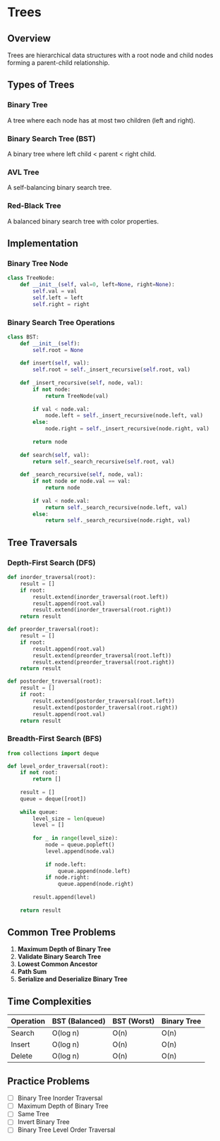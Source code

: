 # Trees

## Overview

Trees are hierarchical data structures with a root node and child nodes forming a parent-child relationship.

## Types of Trees

### Binary Tree

A tree where each node has at most two children (left and right).

### Binary Search Tree (BST)

A binary tree where left child < parent < right child.

### AVL Tree

A self-balancing binary search tree.

### Red-Black Tree

A balanced binary search tree with color properties.

## Implementation

### Binary Tree Node

```python
class TreeNode:
    def __init__(self, val=0, left=None, right=None):
        self.val = val
        self.left = left
        self.right = right
```

### Binary Search Tree Operations

```python
class BST:
    def __init__(self):
        self.root = None
    
    def insert(self, val):
        self.root = self._insert_recursive(self.root, val)
    
    def _insert_recursive(self, node, val):
        if not node:
            return TreeNode(val)
        
        if val < node.val:
            node.left = self._insert_recursive(node.left, val)
        else:
            node.right = self._insert_recursive(node.right, val)
        
        return node
    
    def search(self, val):
        return self._search_recursive(self.root, val)
    
    def _search_recursive(self, node, val):
        if not node or node.val == val:
            return node
        
        if val < node.val:
            return self._search_recursive(node.left, val)
        else:
            return self._search_recursive(node.right, val)
```

## Tree Traversals

### Depth-First Search (DFS)

```python
def inorder_traversal(root):
    result = []
    if root:
        result.extend(inorder_traversal(root.left))
        result.append(root.val)
        result.extend(inorder_traversal(root.right))
    return result

def preorder_traversal(root):
    result = []
    if root:
        result.append(root.val)
        result.extend(preorder_traversal(root.left))
        result.extend(preorder_traversal(root.right))
    return result

def postorder_traversal(root):
    result = []
    if root:
        result.extend(postorder_traversal(root.left))
        result.extend(postorder_traversal(root.right))
        result.append(root.val)
    return result
```

### Breadth-First Search (BFS)

```python
from collections import deque

def level_order_traversal(root):
    if not root:
        return []
    
    result = []
    queue = deque([root])
    
    while queue:
        level_size = len(queue)
        level = []
        
        for _ in range(level_size):
            node = queue.popleft()
            level.append(node.val)
            
            if node.left:
                queue.append(node.left)
            if node.right:
                queue.append(node.right)
        
        result.append(level)
    
    return result
```

## Common Tree Problems

1. **Maximum Depth of Binary Tree**
2. **Validate Binary Search Tree**
3. **Lowest Common Ancestor**
4. **Path Sum**
5. **Serialize and Deserialize Binary Tree**

## Time Complexities

| Operation | BST (Balanced) | BST (Worst) | Binary Tree |
|-----------|----------------|-------------|-------------|
| Search    | O(log n)       | O(n)        | O(n)        |
| Insert    | O(log n)       | O(n)        | O(n)        |
| Delete    | O(log n)       | O(n)        | O(n)        |

## Practice Problems

- [ ] Binary Tree Inorder Traversal
- [ ] Maximum Depth of Binary Tree
- [ ] Same Tree
- [ ] Invert Binary Tree
- [ ] Binary Tree Level Order Traversal
